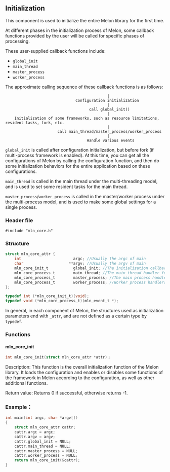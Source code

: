 ## Initialization

This component is used to initialize the entire Melon library for the first time.

At different phases in the initialization process of Melon, some callback functions provided by the user will be called for specific phases of processing.

These user-supplied callback functions include:

- `global_init`
- `main_thread`
- `master_process`
- `worker_process`

The approximate calling sequence of these callback functions is as follows:

```
                                             |
                               Configuration initialization
                                             |
                                     call global_init()
                                             |
    Initialization of some frameworks, such as resource limitations, resident tasks, fork, etc.
                                             |
                       call main_thread/master_process/worker_process
                                             |
                                    Handle various events
```

`global_init` is called after configuration initialization, but before fork (if multi-process framework is enabled). At this time, you can get all the configurations of Melon by calling the configuration function, and then do some initialization behaviors for the entire application based on these configurations.

`main_thread` is called in the main thread under the multi-threading model, and is used to set some resident tasks for the main thread.

`master_process`/`worker_process` is called in the master/worker process under the multi-process model, and is used to make some global settings for a single process.



### Header file

```
#include "mln_core.h"
```



### Structure

```c
struct mln_core_attr {
    int                       argc; //Usually the argc of main
    char                    **argv; //Usually the argv of main
    mln_core_init_t           global_init; //The initialization callback function is generally used to initialize global variables. The callback will be called after the configuration is loaded.
    mln_core_process_t        main_thread; //The main thread handler function, which we will dive into in the mutli-thread framework section
    mln_core_process_t        master_process; //The main process handler function, which we will dive into in the multi-process framework section
    mln_core_process_t        worker_process; //Worker process handlers, which we'll dive into in the multiprocessing framework section
};

typedef int (*mln_core_init_t)(void);
typedef void (*mln_core_process_t)(mln_event_t *);
```

In general, in each component of Melon, the structures used as initialization parameters end with `_attr`, and are not defined as a certain type by `typedef`.



### Functions



#### mln_core_init

```c
int mln_core_init(struct mln_core_attr *attr)；
```

Description: This function is the overall initialization function of the Melon library. It loads the configuration and enables or disables some functions of the framework in Melon according to the configuration, as well as other additional functions.

Return value: Returns 0 if successful, otherwise returns -1.



### Example：

```c
int main(int argc, char *argv[])
{
    struct mln_core_attr cattr;
    cattr.argc = argc;
    cattr.argv = argv;
    cattr.global_init = NULL;
    cattr.main_thread = NULL;
    cattr.master_process = NULL;
    cattr.worker_process = NULL;
    return mln_core_init(&cattr);
}
```

